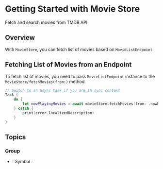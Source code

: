 # Getting Started with Movie Store

Fetch and search movies from TMDB API

## Overview

With ``MovieStore``, you can fetch list of movies based on ``MovieListEndpoint``.

## Fetching List of Movies from an Endpoint

To fetch list of movies, you need to pass ``MovieListEndpoint`` instance to the ``MovieStore/fetchMovies(from:)`` method.

```swift
// Switch to an async task if you are in sync context
Task {
    do {
        let nowPlayingMovies = await movieStore.fetchMovies(from: .nowPlaying)
    } catch {
        print(error.localizedDescription)
    }
}
```

## Topics

### <!--@START_MENU_TOKEN@-->Group<!--@END_MENU_TOKEN@-->

- <!--@START_MENU_TOKEN@-->``Symbol``<!--@END_MENU_TOKEN@-->
